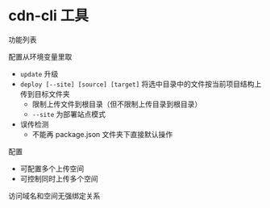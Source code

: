 # cdn-cli 工具

功能列表

配置从环境变量里取

- `update` 升级
- `deploy [--site] [source] [target]` 将选中目录中的文件按当前项目结构上传到目标文件夹
  - 限制上传文件到根目录（但不限制上传目录到根目录）
  - `--site` 为部署站点模式
- 误传检测
  - 不能再 package.json 文件夹下直接默认操作

配置

- 可配置多个上传空间
- 可控制同时上传多个空间

访问域名和空间无强绑定关系
